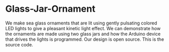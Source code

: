 # Glass-Jar-Ornament

We make sea glass ornaments that are lit using gently pulsating colored LED lights to give a pleasant kinetic light effect. 
We can demonstrate how the ornaments are made using two glass jars and how the Arduino device that drives the lights is 
programmed. Our design is open source. This is the source code.
